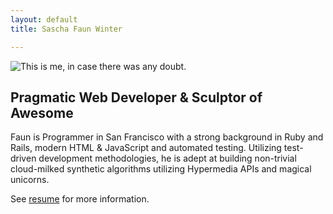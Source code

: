 ```yaml
---
layout: default
title: Sascha Faun Winter

---
```

<div class="row page-header">
  <div class="span2">
    <img src="//assets.saschawinter.com/static_assets/suit_up.jpg" alt="This is me, in case there was any doubt." />
  </div>
  <div class="span6">
    <h2>Pragmatic Web Developer &amp; Sculptor of Awesome</h2>
    <p>Faun is Programmer in San Francisco with a strong background in Ruby and Rails, modern HTML & JavaScript and automated testing. Utilizing test-driven development methodologies, he is adept at building non-trivial cloud-milked synthetic algorithms utilizing Hypermedia APIs and magical unicorns.</p>
    <p>See <a href="resume.html">resume</a> for more information.</p>
  </div>
</div>
